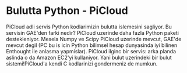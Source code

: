 # Bulutta Python - PiCloud

PiCloud adli servis Python kodlarimizin bulutta islemesini
sagliyor. Bu servisin GAE'den farki nedir? PiCloud uzerinde daha fazla
Python paketi destekleniyor. Mesela Numpy ve Scipy PiCloud uzerinde
mevcut, GAE'de mevcut degil (PC bu is icin Python bilimsel hesap
dunyasinda iyi bilinen Enthought ile anlasma yapmislar). PiCloud
ilginc bir servis: arka planda aslinda o da Amazon EC2'yi
kullaniyor. Yani bulut uzerindeki bir bulut sistemi!PiCloud'a kendi C
kodlarinizi gondermeniz de mumkun.





